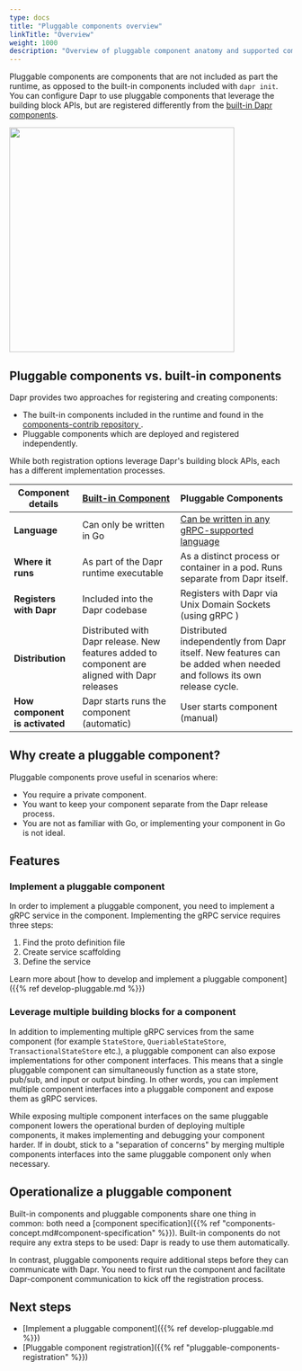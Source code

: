 ```yaml
---
type: docs
title: "Pluggable components overview"
linkTitle: "Overview"
weight: 1000
description: "Overview of pluggable component anatomy and supported component types"
---
```


Pluggable components are components that are not included as part the runtime, as opposed to the built-in components included with `dapr init`. You can configure Dapr to use pluggable components that leverage the building block APIs, but are registered differently from the [built-in Dapr components](https://github.com/dapr/components-contrib). 

<img src="/images/concepts-building-blocks.png" width=400>

## Pluggable components vs. built-in components

Dapr provides two approaches for registering and creating components:

- The built-in components included in the runtime and found in the [components-contrib repository ](https://github.com/dapr/components-contrib).
- Pluggable components which are deployed and registered independently. 

While both registration options leverage Dapr's building block APIs, each has a different implementation processes.

| Component details            | [Built-in Component](https://github.com/dapr/components-contrib/blob/master/docs/developing-component.md)  | Pluggable Components                                                                                                                                                                                                                                       |
| ---------------------------- | :--------------------------------------------------------------------------------------------------------- | :--------------------------------------------------------------------------------------------------------------------------------------------------------------------------------------------------------------------------------------------------------- |
| **Language**                 | Can only be written in Go                                                                                  | [Can be written in any gRPC-supported language](https://grpc.io/docs/what-is-grpc/introduction/#protocol-buffer-versions) |
| **Where it runs**            | As part of the Dapr runtime executable                                                                      | As a distinct process or container in a pod. Runs separate from Dapr itself.                                                                                                                                                                                      |
| **Registers with Dapr**    | Included into the Dapr codebase                                                                     | Registers with Dapr via Unix Domain Sockets (using gRPC )                                                                                                                                                                                                 |
| **Distribution**             | Distributed with Dapr release. New features added to component are aligned with Dapr releases | Distributed independently from Dapr itself. New features can be added when needed and follows its own release cycle.                                                                                                                                 |
| **How component is activated** | Dapr starts runs the component (automatic)                                                                          | User starts component (manual)                                                                                                                                                                                                                          |

## Why create a pluggable component?

Pluggable components prove useful in scenarios where: 

- You require a private component. 
- You want to keep your component separate from the Dapr release process.
- You are not as familiar with Go, or implementing your component in Go is not ideal.

## Features

### Implement a pluggable component

In order to implement a pluggable component, you need to implement a gRPC service in the component. Implementing the gRPC service requires three steps:

1. Find the proto definition file
1. Create service scaffolding
1. Define the service

Learn more about [how to develop and implement a pluggable component]({{% ref develop-pluggable.md %}})

### Leverage multiple building blocks for a component

In addition to implementing multiple gRPC services from the same component (for example `StateStore`, `QueriableStateStore`, `TransactionalStateStore` etc.), a pluggable component can also expose implementations for other component interfaces. This means that a single pluggable component can simultaneously function as a state store, pub/sub, and input or output binding. In other words, you can implement multiple component interfaces into a pluggable component and expose them as gRPC services.

While exposing multiple component interfaces on the same pluggable component lowers the operational burden of deploying multiple components, it makes implementing and debugging your component harder. If in doubt, stick to a "separation of concerns" by merging multiple components interfaces into the same pluggable component only when necessary.

## Operationalize a pluggable component

Built-in components and pluggable components share one thing in common: both need a [component specification]({{% ref "components-concept.md#component-specification" %}}). Built-in components do not require any extra steps to be used: Dapr is ready to use them automatically.

In contrast, pluggable components require additional steps before they can communicate with Dapr. You need to first run the component and facilitate Dapr-component communication to kick off the registration process.

## Next steps

- [Implement a pluggable component]({{% ref develop-pluggable.md %}})
- [Pluggable component registration]({{% ref "pluggable-components-registration" %}})
